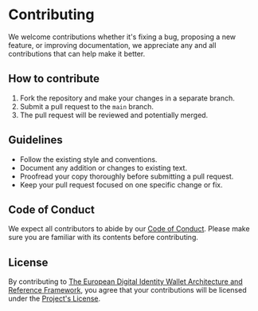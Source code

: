 # Contributing 

We welcome contributions whether it's fixing a bug, proposing a new feature, or improving documentation, we appreciate any and all contributions that can help make it better.

## How to contribute

1. Fork the repository and make your changes in a separate branch.
3. Submit a pull request to the `main` branch.
4. The pull request will be reviewed and potentially merged.

## Guidelines

* Follow the existing style and conventions.
* Document any addition or changes to existing text.
* Proofread your copy thoroughly before submitting a pull request.
* Keep your pull request focused on one specific change or fix.

## Code of Conduct

We expect all contributors to abide by our [Code of Conduct](CODE_OF_CONDUCT.md). Please make sure you are familiar with its contents before contributing.

## License

By contributing to [The European Digital Identity Wallet Architecture and Reference Framework](README.md), you agree that your contributions will be licensed under the [Project's License](LICENSE).